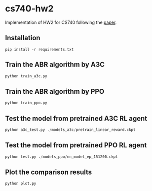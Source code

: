 # cs740-hw2
Implementation of HW2 for CS740 following the [paper](https://dl.acm.org/doi/pdf/10.1145/3098822.3098843).

## Installation

`pip install -r requirements.txt`

## Train the ABR algorithm by A3C

```python
python train_a3c.py
```
## Train the ABR algorithm by PPO

```python
python train_ppo.py
```
## Test the model from pretrained A3C RL agent

```python
python a3c_test.py ./models_a3c/pretrain_linear_reward.ckpt
```

## Test the model from pretrained PPO RL agent

```python
python test.py ./models_ppo/nn_model_ep_151200.ckpt
```

## Plot the comparison results

```python
python plot.py
```